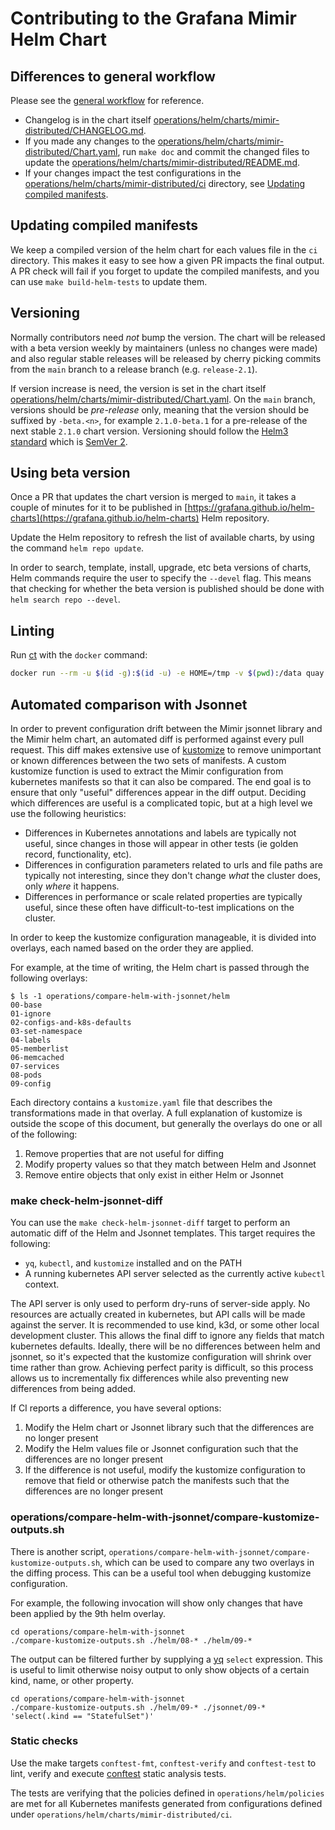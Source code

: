# Contributing to the Grafana Mimir Helm Chart

## Differences to general workflow

Please see the [general workflow](README.md#workflow) for reference.

- Changelog is in the chart itself [operations/helm/charts/mimir-distributed/CHANGELOG.md](https://github.com/grafana/mimir/blob/main/operations/helm/charts/mimir-distributed/CHANGELOG.md).
- If you made any changes to the [operations/helm/charts/mimir-distributed/Chart.yaml](https://github.com/grafana/mimir/blob/main/operations/helm/charts/mimir-distributed/Chart.yaml), run `make doc` and commit the changed files to update the [operations/helm/charts/mimir-distributed/README.md](https://github.com/grafana/mimir/blob/main/operations/helm/charts/mimir-distributed/README.md).
- If your changes impact the test configurations in the [operations/helm/charts/mimir-distributed/ci](https://github.com/grafana/mimir/blob/main/operations/helm/charts/mimir-distributed/ci) directory, see [Updating compiled manifests](#updating-compiled-manifests).

## Updating compiled manifests

We keep a compiled version of the helm chart for each values file in the `ci` directory.
This makes it easy to see how a given PR impacts the final output.
A PR check will fail if you forget to update the compiled manifests, and you can use `make build-helm-tests` to update them.

## Versioning

Normally contributors need _not_ bump the version. The chart will be released with a beta version weekly by maintainers (unless no changes were made) and also regular stable releases will be released by cherry picking commits from the `main` branch to a release branch (e.g. `release-2.1`).

If version increase is need, the version is set in the chart itself [operations/helm/charts/mimir-distributed/Chart.yaml](https://github.com/grafana/mimir/blob/main/operations/helm/charts/mimir-distributed/Chart.yaml). On the `main` branch, versions should be _pre-release_ only, meaning that the version should be suffixed by `-beta.<n>`, for example `2.1.0-beta.1` for a pre-release of the next stable `2.1.0` chart version. Versioning should follow the [Helm3 standard](https://helm.sh/docs/topics/charts/#charts-and-versioning) which is [SemVer 2](https://semver.org/spec/v2.0.0.html).

## Using beta version

Once a PR that updates the chart version is merged to `main`, it takes a couple of minutes for it to be published in [https://grafana.github.io/helm-charts](https://grafana.github.io/helm-charts) Helm repository.

Update the Helm repository to refresh the list of available charts, by using the command `helm repo update`.

In order to search, template, install, upgrade, etc beta versions of charts, Helm commands require the user to specify the `--devel` flag. This means that checking for whether the beta version is published should be done with `helm search repo --devel`.

## Linting

Run [ct](https://github.com/helm/chart-testing) with the `docker` command:

```bash
docker run --rm -u $(id -g):$(id -u) -e HOME=/tmp -v $(pwd):/data quay.io/helmpack/chart-testing:latest sh -c "ct lint --all --debug --chart-dirs /data/operations/helm/charts --check-version-increment false --config /data/operations/helm/ct.yaml"
```

## Automated comparison with Jsonnet

In order to prevent configuration drift between the Mimir jsonnet library and the Mimir helm chart, an automated diff is performed against every pull request.
This diff makes extensive use of [kustomize](https://kustomize.io) to remove unimportant or known differences between the two sets of manifests.
A custom kustomize function is used to extract the Mimir configuration from kubernetes manifests so that it can also be compared.
The end goal is to ensure that only "useful" differences appear in the diff output.
Deciding which differences are useful is a complicated topic, but at a high level we use the following heuristics:

- Differences in Kubernetes annotations and labels are typically not useful, since changes in those will appear in other tests (ie golden record, functionality, etc).
- Differences in configuration parameters related to urls and file paths are typically not interesting, since they don't change _what_ the cluster does, only _where_ it happens.
- Differences in performance or scale related properties are typically useful, since these often have difficult-to-test implications on the cluster.

In order to keep the kustomize configuration manageable, it is divided into overlays, each named based on the order they are applied.

For example, at the time of writing, the Helm chart is passed through the following overlays:

```
$ ls -1 operations/compare-helm-with-jsonnet/helm
00-base
01-ignore
02-configs-and-k8s-defaults
03-set-namespace
04-labels
05-memberlist
06-memcached
07-services
08-pods
09-config
```

Each directory contains a `kustomize.yaml` file that describes the transformations made in that overlay.
A full explanation of kustomize is outside the scope of this document, but generally the overlays do one or all of the following:

1. Remove properties that are not useful for diffing
2. Modify property values so that they match between Helm and Jsonnet
3. Remove entire objects that only exist in either Helm or Jsonnet

### make check-helm-jsonnet-diff

You can use the `make check-helm-jsonnet-diff` target to perform an automatic diff of the Helm and Jsonnet templates.
This target requires the following:

- `yq`, `kubectl`, and `kustomize` installed and on the PATH
- A running kubernetes API server selected as the currently active `kubectl` context.

The API server is only used to perform dry-runs of server-side apply.
No resources are actually created in kubernetes, but API calls will be made against the server.
It is recommended to use kind, k3d, or some other local development cluster.
This allows the final diff to ignore any fields that match kubernetes defaults.
Ideally, there will be no differences between helm and jsonnet, so it's expected that the kustomize configuration will shrink over time rather than grow.
Achieving perfect parity is difficult, so this process allows us to incrementally fix differences while also preventing new differences from being added.

If CI reports a difference, you have several options:

1. Modify the Helm chart or Jsonnet library such that the differences are no longer present
2. Modify the Helm values file or Jsonnet configuration such that the differences are no longer present
3. If the difference is not useful, modify the kustomize configuration to remove that field or otherwise patch the manifests such that the differences are no longer present

### operations/compare-helm-with-jsonnet/compare-kustomize-outputs.sh

There is another script, `operations/compare-helm-with-jsonnet/compare-kustomize-outputs.sh`, which can be used to compare any two overlays in the diffing process.
This can be a useful tool when debugging kustomize configuration.

For example, the following invocation will show only changes that have been applied by the 9th helm overlay.

```
cd operations/compare-helm-with-jsonnet
./compare-kustomize-outputs.sh ./helm/08-* ./helm/09-*
```

The output can be filtered further by supplying a [yq](https://mikefarah.gitbook.io/yq/operators/select) `select` expression.
This is useful to limit otherwise noisy output to only show objects of a certain kind, name, or other property.

```
cd operations/compare-helm-with-jsonnet
./compare-kustomize-outputs.sh ./helm/09-* ./jsonnet/09-* 'select(.kind == "StatefulSet")'
```

### Static checks

Use the make targets `conftest-fmt`, `conftest-verify` and `conftest-test` to lint, verify and execute [conftest](https://www.conftest.dev/) static analysis tests.

The tests are verifying that the policies defined in `operations/helm/policies` are met for all Kubernetes manifests generated from configurations defined under `operations/helm/charts/mimir-distributed/ci`.
